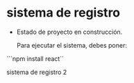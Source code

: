 <h1>sistema de registro</h1>

- Estado de proyecto en construcción.

  Para ejecutar el sistema, debes poner:
  
 ```npm install react`` 

sistema de registro 2

